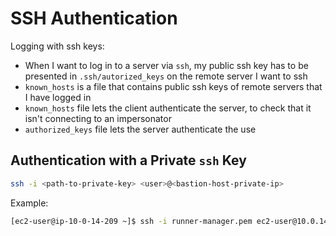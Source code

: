 # SSH Authentication

Logging with ssh keys:
- When I want to log in to a server via `ssh`, my public ssh key has to be presented in `.ssh/autorized_keys` on the remote server I want to ssh
- `known_hosts` is a file that contains public ssh keys of remote servers that I have logged in
- `known_hosts` file lets the client authenticate the server, to check that it isn't connecting to an impersonator
- `authorized_keys` file lets the server authenticate the use

## Authentication with a Private `ssh` Key

```bash
ssh -i <path-to-private-key> <user>@<bastion-host-private-ip>
```

Example:

```bash
[ec2-user@ip-10-0-14-209 ~]$ ssh -i runner-manager.pem ec2-user@10.0.142.19